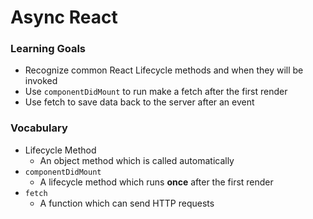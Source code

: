 # Async React


### Learning Goals
- Recognize common React Lifecycle methods and when they will be invoked
- Use `componentDidMount` to run make a fetch after the first render
- Use fetch to save data back to the server after an event


### 


### Vocabulary
* Lifecycle Method
    * An object method which is called automatically
* `componentDidMount`
    * A lifecycle method which runs **once** after the first render
* `fetch`
    * A function which can send HTTP requests 
 

